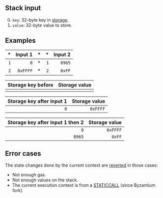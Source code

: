 ## Stack input

0. `key`: 32-byte key in [storage](/about).
1. `value`: 32-byte value to store.

## Examples

| * | Input 1 | * | * | Input 2 |
|--:|--------:|--:|--:|--------:|
| `1` | `0` | * | `1` | `8965` |
| `2` | `0xFFFF` | * | `2` | `0xFF` |

| Storage key before | Storage value |
|-------------------:|--------------:|
| | |

| Storage key after input 1 | Storage value |
|--------------------------:|--------------:|
| `0` | `0xFFFF` |

| Storage key after input 1 then 2 | Storage value |
|---------------------------------:|--------------:|
| `0` | `0xFFFF` |
| `8965` | `0xFF` |

## Error cases

The state changes done by the current context are [reverted](#FD) in those cases:
- Not enough gas.
- Not enough values on the stack.
- The current execution context is from a [STATICCALL](/#FA) (since Byzantium fork).
